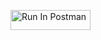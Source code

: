 [<img src="https://run.pstmn.io/button.svg" alt="Run In Postman" style="width: 128px; height: 32px;">](https://god.gw.postman.com/run-collection/24093493-13589c4e-2ee4-48c5-902a-70a36dbdf0cd?action=collection%2Ffork&source=rip_markdown&collection-url=entityId%3D24093493-13589c4e-2ee4-48c5-902a-70a36dbdf0cd%26entityType%3Dcollection%26workspaceId%3D1e651b6c-3f43-4deb-9908-054c2254a942)